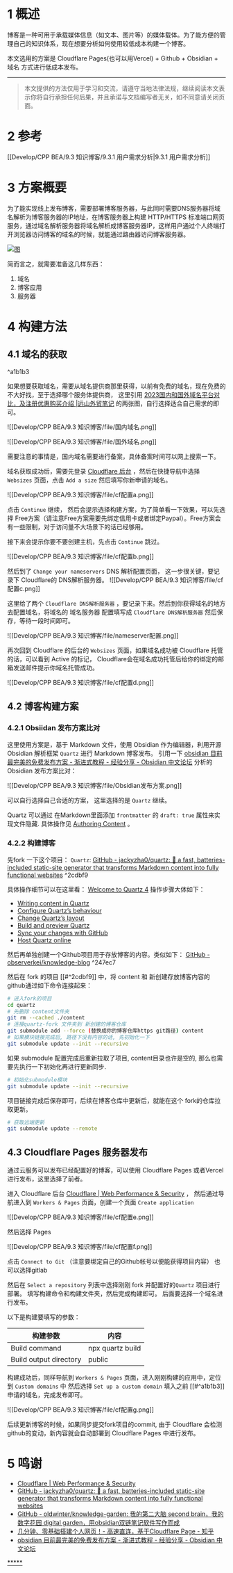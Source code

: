 # 1 概述

博客是一种可用于承载媒体信息（如文本、图片等）的媒体载体。为了能方便的管理自己的知识体系，现在想要分析如何使用较低成本构建一个博客。

本文选用的方案是 Cloudflare Pages(也可以用Vercel) + Github + Obsidian + 域名 方式进行低成本发布。

---
> 本文提供的方法仅用于学习和交流，请遵守当地法律法规，继续阅读本文表示你将自行承担任何后果，并且承诺与文档编写者无关，如不同意请关闭页面。

# 2 参考

[[Develop/CPP BEA/9.3 知识博客/9.3.1 用户需求分析|9.3.1 用户需求分析]]

# 3 方案概要

为了能实现线上发布博客，需要部署博客服务器，与此同时需要DNS服务器将域名解析为博客服务器的IP地址，在博客服务器上构建 HTTP/HTTPS 标准端口网页服务，通过域名解析服务器将域名解析成博客服务器IP，这样用户通过个人终端打开浏览器访问博客的域名的时候，就能通过路由器访问博客服务器。


[![图](Develop/CPP%20BEA/9.3%20知识博客/file/服务简图.excalidraw.svg)](Develop/CPP%20BEA/9.3%20知识博客/file/服务简图.excalidraw.md)


简而言之，就需要准备这几样东西：
1. 域名
2. 博客应用
3. 服务器


# 4 构建方法

## 4.1 域名的获取

^a1b1b3

如果想要获取域名，需要从域名提供商那里获得，以前有免费的域名，现在免费的不大好找，至于选择哪个服务体提供商， 这里引用 [2023国内和国外域名平台对比，及注册优惠购买介绍 |远山外贸笔记](https://shannote.com/archives/buy-foreign-domains.html) 的两张图，自行选择适合自己需求的即可。


![[Develop/CPP BEA/9.3 知识博客/file/国内域名.png]]


![[Develop/CPP BEA/9.3 知识博客/file/国外域名.png]]

需要注意的事情是，国内域名需要进行备案，具体备案时间可以网上搜索一下。

域名获取成功后，需要先登录 [Cloudflare 后台](https://dash.Cloudflare.com) ，然后在快捷导航中选择 `Websizes` 页面，点击 `Add a size` 
然后填写你新申请的域名。

![[Develop/CPP BEA/9.3 知识博客/file/cf配置a.png]]

点击 `Continue` 继续， 然后会提示选择构建方案，为了简单看一下效果，可以先选择 Free方案（请注意Free方案需要先绑定信用卡或者绑定Paypal）。Free方案会有一些限制，对于访问量不大场景下的话已经够用。

接下来会提示你要不要创建主机，先点击 `Continue` 跳过。

![[Develop/CPP BEA/9.3 知识博客/file/cf配置b.png]]

然后到了 `Change your nameservers` DNS 解析配置页面， 这一步很关键，要记录下 Cloudflare的 DNS解析服务器。
![[Develop/CPP BEA/9.3 知识博客/file/cf配置c.png]]

这里给了两个 `Cloudflare DNS解析服务器` ，要记录下来。然后到你获得域名的地方去配置域名，将域名的 域名服务器 配置填写成  `Cloudflare DNS解析服务器` 然后保存，等待一段时间即可。

![[Develop/CPP BEA/9.3 知识博客/file/nameserver配置.png]]

再次回到 Cloudflare 的后台的 `Websizes` 页面，如果域名成功被 Cloudflare 托管的话，可以看到 Active 的标记， Cloudflare会在域名成功托管后给你的绑定的邮箱发送邮件提示你域名托管成功。

![[Develop/CPP BEA/9.3 知识博客/file/cf配置d.png]]

## 4.2 博客构建方案

### 4.2.1 Obsiidan 发布方案比对

这里使用方案是，基于 Markdown 文件，使用 Obsidian 作为编辑器，利用开源 Obsidian 解析框架 `Quartz` 进行 Markdown 博客发布。
引用一下  [obsidian 目前最完美的免费发布方案 - 渐进式教程 - 经验分享 - Obsidian 中文论坛](https://forum-zh.obsidian.md/t/topic/8852) 分析的 Obsidian 发布方案比对：

![[Develop/CPP BEA/9.3 知识博客/file/Obsidian发布方案.png]]

可以自行选择自己合适的方案， 这里选择的是 `Quartz` 继续。

Quartz 可以通过 在Markdown里面添加 `frontmatter` 的 `draft: true` 属性来实现文件隐藏. 具体操作见 [Authoring Content](https://quartz.jzhao.xyz/authoring-content#Syntax) 。

### 4.2.2 构建博客

先fork 一下这个项目：
`Quartz`: [GitHub - jackyzha0/quartz: 🌱 a fast, batteries-included static-site generator that transforms Markdown content into fully functional websites](https://github.com/jackyzha0/quartz) ^2cdbf9

具体操作细节可以在这里看： [Welcome to Quartz 4](https://quartz.jzhao.xyz/)
操作步骤大体如下：
- [Writing content in Quartz](https://quartz.jzhao.xyz/authoring-content)
- [Configure Quartz’s behaviour](https://quartz.jzhao.xyz/configuration)
- [Change Quartz’s layout](https://quartz.jzhao.xyz/layout)
- [Build and preview Quartz](https://quartz.jzhao.xyz/build)
- [Sync your changes with GitHub](https://quartz.jzhao.xyz/setting-up-your-GitHub-repository)
- [Host Quartz online](https://quartz.jzhao.xyz/hosting)

然后再单独创建一个Github项目用于存放博客的内容。类似如下： [GitHub - observerkei/knowledge-blog](https://github.com/observerkei/knowledge-blog) ^247ec7

然后在 fork 的项目 [[#^2cdbf9]] 中，将 content 和 新创建存放博客内容的github通过如下命令连接起来：

```bash
# 进入fork的项目
cd quartz
# 先删除 content文件夹
git rm --cached ./content
# 连接quartz-fork 文件夹到 新创建的博客仓库
git submodule add --force (替换成你的博客仓库https git路径) content
# 如果模块链接完成后, 路径下没有内容的话, 先初始化一下
git submodule update --init --recursive 
```

如果 submodule 配置完成后重新拉取了项目, content目录也许是空的, 那么也需要先执行一下初始化再进行更新同步.
```bash
# 初始化submodule模块
git submodule update --init --recursive 
```

项目链接完成后保存即可，后续在博客仓库中更新后，就能在这个 fork的仓库拉取更新。

```bash
# 获取远端更新
git submodule update --remote
```


## 4.3 Cloudflare Pages 服务器发布

通过云服务可以发布已经配置好的博客，可以使用 Cloudflare Pages 或者Vercel 进行发布，这里选择了前者。

进入 Cloudflare 后台 [Cloudflare | Web Performance & Security](https://dash.cloudflare.com/) ， 然后通过导航进入到 `Workers & Pages` 页面，创建一个页面 `Create application`

![[Develop/CPP BEA/9.3 知识博客/file/cf配置e.png]]

然后选择 Pages

![[Develop/CPP BEA/9.3 知识博客/file/cf配置f.png]]

点击 `Connect to Git` （注意要绑定自己的Github帐号以便能获得项目内容） 也可以选择gitlab

然后在 `Select a repository` 列表中选择刚刚 fork 并配置好的`Quartz`  项目进行部署。
填写构建命令和构建文件夹，然后完成构建即可。 后面要选择一个域名进行发布。 

以下是构建要填写的参数：

| 构建参数 | 内容 |
| ---- | ---- |
| Build command | npx quartz build |
| Build output directory | public |

构建成功后，同样导航到  `Workers & Pages`  页面，进入刚刚构建的应用中，定位到 `Custom domains` 中
然后选择 `Set up a custom domain` 填入之前 [[#^a1b1b3]] 申请的域名，完成发布即可。

![[Develop/CPP BEA/9.3 知识博客/file/cf配置g.png]]


后续更新博客的时候，如果同步提交fork项目的commit, 由于 Cloudflare 会检测github的变动，新内容就会自动部署到 Cloudflare Pages 中进行发布。

# 5 鸣谢

- [Cloudflare | Web Performance & Security](https://dash.cloudflare.com/)
- [GitHub - jackyzha0/quartz: 🌱 a fast, batteries-included static-site generator that transforms Markdown content into fully functional websites](https://github.com/jackyzha0/quartz)
- [GitHub - oldwinter/knowledge-garden: 我的第二大脑 second brain，我的数字花园 digital garden，用obsidian双链笔记软件写作而成](https://github.com/oldwinter/knowledge-garden)
- [几分钟、零基础搭建个人网页！- 高速直连，基于Cloudflare Page - 知乎](https://zhuanlan.zhihu.com/p/416269228)
- [obsidian 目前最完美的免费发布方案 - 渐进式教程 - 经验分享 - Obsidian 中文论坛](https://forum-zh.obsidian.md/t/topic/8852)

[*****](Develop/CPP%20BEA/9.3%20知识博客/9.3%20知识博客.md)
